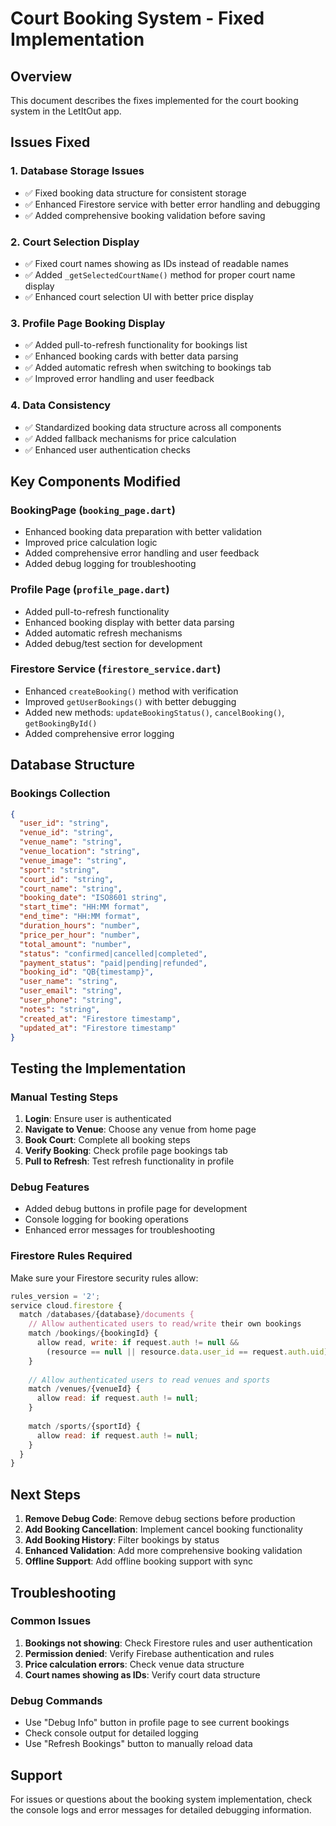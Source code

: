 # Court Booking System - Fixed Implementation

## Overview
This document describes the fixes implemented for the court booking system in the LetItOut app.

## Issues Fixed

### 1. **Database Storage Issues**
- ✅ Fixed booking data structure for consistent storage
- ✅ Enhanced Firestore service with better error handling and debugging
- ✅ Added comprehensive booking validation before saving

### 2. **Court Selection Display**
- ✅ Fixed court names showing as IDs instead of readable names
- ✅ Added `_getSelectedCourtName()` method for proper court name display
- ✅ Enhanced court selection UI with better price display

### 3. **Profile Page Booking Display**
- ✅ Added pull-to-refresh functionality for bookings list
- ✅ Enhanced booking cards with better data parsing
- ✅ Added automatic refresh when switching to bookings tab
- ✅ Improved error handling and user feedback

### 4. **Data Consistency**
- ✅ Standardized booking data structure across all components
- ✅ Added fallback mechanisms for price calculation
- ✅ Enhanced user authentication checks

## Key Components Modified

### BookingPage (`booking_page.dart`)
- Enhanced booking data preparation with better validation
- Improved price calculation logic
- Added comprehensive error handling and user feedback
- Added debug logging for troubleshooting

### Profile Page (`profile_page.dart`)
- Added pull-to-refresh functionality
- Enhanced booking display with better data parsing
- Added automatic refresh mechanisms
- Added debug/test section for development

### Firestore Service (`firestore_service.dart`)
- Enhanced `createBooking()` method with verification
- Improved `getUserBookings()` with better debugging
- Added new methods: `updateBookingStatus()`, `cancelBooking()`, `getBookingById()`
- Added comprehensive error logging

## Database Structure

### Bookings Collection
```json
{
  "user_id": "string",
  "venue_id": "string",
  "venue_name": "string",
  "venue_location": "string", 
  "venue_image": "string",
  "sport": "string",
  "court_id": "string",
  "court_name": "string",
  "booking_date": "ISO8601 string",
  "start_time": "HH:MM format",
  "end_time": "HH:MM format", 
  "duration_hours": "number",
  "price_per_hour": "number",
  "total_amount": "number",
  "status": "confirmed|cancelled|completed",
  "payment_status": "paid|pending|refunded",
  "booking_id": "QB{timestamp}",
  "user_name": "string",
  "user_email": "string",
  "user_phone": "string",
  "notes": "string",
  "created_at": "Firestore timestamp",
  "updated_at": "Firestore timestamp"
}
```

## Testing the Implementation

### Manual Testing Steps
1. **Login**: Ensure user is authenticated
2. **Navigate to Venue**: Choose any venue from home page
3. **Book Court**: Complete all booking steps
4. **Verify Booking**: Check profile page bookings tab
5. **Pull to Refresh**: Test refresh functionality in profile

### Debug Features
- Added debug buttons in profile page for development
- Console logging for booking operations
- Enhanced error messages for troubleshooting

### Firestore Rules Required
Make sure your Firestore security rules allow:
```javascript
rules_version = '2';
service cloud.firestore {
  match /databases/{database}/documents {
    // Allow authenticated users to read/write their own bookings
    match /bookings/{bookingId} {
      allow read, write: if request.auth != null && 
        (resource == null || resource.data.user_id == request.auth.uid);
    }
    
    // Allow authenticated users to read venues and sports
    match /venues/{venueId} {
      allow read: if request.auth != null;
    }
    
    match /sports/{sportId} {
      allow read: if request.auth != null;
    }
  }
}
```

## Next Steps

1. **Remove Debug Code**: Remove debug sections before production
2. **Add Booking Cancellation**: Implement cancel booking functionality
3. **Add Booking History**: Filter bookings by status
4. **Enhanced Validation**: Add more comprehensive booking validation
5. **Offline Support**: Add offline booking support with sync

## Troubleshooting

### Common Issues
1. **Bookings not showing**: Check Firestore rules and user authentication
2. **Permission denied**: Verify Firebase authentication and rules
3. **Price calculation errors**: Check venue data structure
4. **Court names showing as IDs**: Verify court data structure

### Debug Commands
- Use "Debug Info" button in profile page to see current bookings
- Check console output for detailed logging
- Use "Refresh Bookings" button to manually reload data

## Support
For issues or questions about the booking system implementation, check the console logs and error messages for detailed debugging information.
